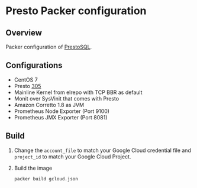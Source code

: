 # Presto Packer configuration
## Overview

Packer configuration of [PrestoSQL](https://prestosql.io).

## Configurations

- CentOS 7
- Presto [305](https://prestosql.io/docs/current/release/release-305.html)
- Mainline Kernel from elrepo with TCP BBR as default
- Monit over SysVinit that comes with Presto
- Amazon Corretto 1.8 as JVM
- Prometheus Node Exporter (Port 9100)
- Prometheus JMX Exporter (Port 8081)

## Build

1. Change the `account_file` to match your Google Cloud credential file and `project_id` to match your Google Cloud Project.
2. Build the image

    ```sh
    packer build gcloud.json
    ```
